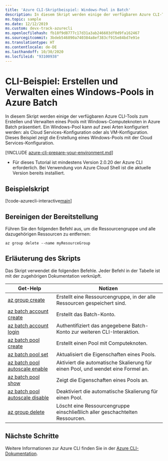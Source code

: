 ```yaml
---
title: 'Azure CLI-Skriptbeispiel: Windows-Pool in Batch'
description: In diesem Skript werden einige der verfügbaren Azure CLI-Tools zum Erstellen und Verwalten eines Pools mit Windows-Computeknoten in Azure Batch präsentiert.
ms.topic: sample
ms.date: 12/12/2019
ms.custom: devx-track-azurecli
ms.openlocfilehash: fb18f9d8777c17d31a3ab246603df0d9fa162467
ms.sourcegitcommit: 3bdeb546890a740384a8ef383cf915e84bd7e91e
ms.translationtype: HT
ms.contentlocale: de-DE
ms.lasthandoff: 10/30/2020
ms.locfileid: "93100938"
---
```

# <a name="cli-example-create-and-manage-a-windows-pool-in-azure-batch"></a>CLI-Beispiel: Erstellen und Verwalten eines Windows-Pools in Azure Batch

In diesem Skript werden einige der verfügbaren Azure CLI-Tools zum Erstellen und Verwalten eines Pools mit Windows-Computeknoten in Azure Batch präsentiert. Ein Windows-Pool kann auf zwei Arten konfiguriert werden: als Cloud Services-Konfiguration oder als VM-Konfiguration. Dieses Beispiel zeigt die Erstellung eines Windows-Pools mit der Cloud Services-Konfiguration.

[!INCLUDE [azure-cli-prepare-your-environment.md](../../../includes/azure-cli-prepare-your-environment.md)]

- Für dieses Tutorial ist mindestens Version 2.0.20 der Azure CLI erforderlich. Bei Verwendung von Azure Cloud Shell ist die aktuelle Version bereits installiert. 

## <a name="example-script"></a>Beispielskript

[!code-azurecli-interactive[main](../../../cli_scripts/batch/manage-pool/manage-pool-windows.sh "Manage Windows Cloud Services Pool")]

## <a name="clean-up-deployment"></a>Bereinigen der Bereitstellung

Führen Sie den folgenden Befehl aus, um die Ressourcengruppe und alle dazugehörigen Ressourcen zu entfernen:

```azurecli-interactive
az group delete --name myResourceGroup
```

## <a name="script-explanation"></a>Erläuterung des Skripts

Das Skript verwendet die folgenden Befehle. Jeder Befehl in der Tabelle ist mit der zugehörigen Dokumentation verknüpft.

| Get-Help | Notizen |
|---|---|
| [az group create](/cli/azure/group#az-group-create) | Erstellt eine Ressourcengruppe, in der alle Ressourcen gespeichert sind. |
| [az batch account create](/cli/azure/batch/account#az-batch-account-create) | Erstellt das Batch-Konto. |
| [az batch account login](/cli/azure/batch/account#az-batch-account-login) | Authentifiziert das angegebene Batch-Konto zur weiteren CLI-Interaktion. |
| [az batch pool create](/cli/azure/batch/pool#az-batch-pool-create) | Erstellt einen Pool mit Computeknoten.  |
| [az batch pool set](/cli/azure/batch/pool#az-batch-pool-set) | Aktualisiert die Eigenschaften eines Pools.  |
| [az batch pool autoscale enable](/cli/azure/batch/pool/autoscale#az-batch-pool-autoscale-enable) | Aktiviert die automatische Skalierung für einen Pool, und wendet eine Formel an.  |
| [az batch pool show](/cli/azure/batch/pool#az-batch-pool-show) | Zeigt die Eigenschaften eines Pools an.  |
| [az batch pool autoscale disable](/cli/azure/batch/pool/autoscale#az-batch-pool-autoscale-disable) | Deaktiviert die automatische Skalierung für einen Pool. |
| [az group delete](/cli/azure/group#az-group-delete) | Löscht eine Ressourcengruppe einschließlich aller geschachtelten Ressourcen. |


## <a name="next-steps"></a>Nächste Schritte

Weitere Informationen zur Azure CLI finden Sie in der [Azure CLI-Dokumentation](/cli/azure).
